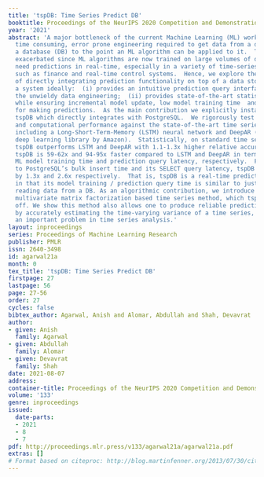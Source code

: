 ```yaml
---
title: 'tspDB: Time Series Predict DB'
booktitle: Proceedings of the NeurIPS 2020 Competition and Demonstration Track
year: '2021'
abstract: 'A major bottleneck of the current Machine Learning (ML) workflow is the
  time consuming, error prone engineering required to get data from a datastore or
  a database (DB) to the point an ML algorithm can be applied to it.  This is further
  exacerbated since ML algorithms are now trained on large volumes of data, yet we
  need predictions in real-time, especially in a variety of time-series applications
  such as finance and real-time control systems.  Hence, we explore the feasibility
  of directly integrating prediction functionality on top of a data store or DB.  Such
  a system ideally:  (i) provides an intuitive prediction query interface which alleviates
  the unwieldy data engineering;  (ii) provides state-of-the-art statistical accuracy
  while ensuring incremental model update, low model training time  and low latency
  for making predictions.  As the main contribution we explicitly instantiate a proof-of-concept,
  tspDB which directly integrates with PostgreSQL.  We rigorously test tspDB’s statistical
  and computational performance against the state-of-the-art time series algorithms,
  including a Long-Short-Term-Memory (LSTM) neural network and DeepAR (industry standard
  deep learning library by Amazon).  Statistically, on standard time series benchmarks,
  tspDB outperforms LSTM and DeepAR with 1.1-1.3x higher relative accuracy.  Computationally,
  tspDB is 59-62x and 94-95x faster compared to LSTM and DeepAR in terms of median
  ML model training time and prediction query latency, respectively.  Further, compared
  to PostgreSQL’s bulk insert time and its SELECT query latency, tspDB is slower only
  by 1.3x and 2.6x respectively.  That is, tspDB is a real-time prediction system
  in that its model training / prediction query time is similar to just inserting,
  reading data from a DB. As an algorithmic contribution, we introduce an incremental
  multivariate matrix factorization based time series method, which tspDB is built
  off. We show this method also allows one to produce reliable prediction intervals
  by accurately estimating the time-varying variance of a time series, thereby addressing
  an important problem in time series analysis.'
layout: inproceedings
series: Proceedings of Machine Learning Research
publisher: PMLR
issn: 2640-3498
id: agarwal21a
month: 0
tex_title: 'tspDB: Time Series Predict DB'
firstpage: 27
lastpage: 56
page: 27-56
order: 27
cycles: false
bibtex_author: Agarwal, Anish and Alomar, Abdullah and Shah, Devavrat
author:
- given: Anish
  family: Agarwal
- given: Abdullah
  family: Alomar
- given: Devavrat
  family: Shah
date: 2021-08-07
address:
container-title: Proceedings of the NeurIPS 2020 Competition and Demonstration Track
volume: '133'
genre: inproceedings
issued:
  date-parts:
  - 2021
  - 8
  - 7
pdf: http://proceedings.mlr.press/v133/agarwal21a/agarwal21a.pdf
extras: []
# Format based on citeproc: http://blog.martinfenner.org/2013/07/30/citeproc-yaml-for-bibliographies/
---
```

